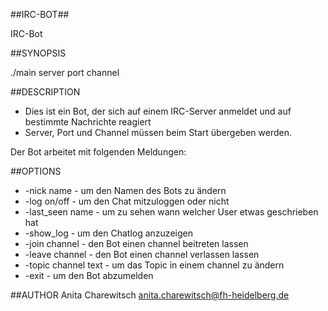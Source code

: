 ##IRC-BOT##

 IRC-Bot
        

##SYNOPSIS

 ./main server port channel

##DESCRIPTION

- Dies ist ein Bot, der sich auf einem IRC-Server anmeldet und auf bestimmte Nachrichte reagiert <br />
- Server, Port und Channel müssen beim Start übergeben werden. <br />

 Der Bot arbeitet mit folgenden Meldungen: <br />

##OPTIONS

- -nick name - um den Namen des Bots zu ändern <br />
- -log on/off - um den Chat mitzuloggen oder nicht <br />
- -last_seen name - um zu sehen wann welcher User etwas geschrieben hat <br />
- -show_log - um den Chatlog anzuzeigen <br />
- -join channel - den Bot einen channel beitreten lassen <br />
- -leave channel - den Bot einen channel verlassen lassen <br />
- -topic channel text - um das Topic in einem channel zu ändern <br />
- -exit - um den Bot abzumelden <br />
 
##AUTHOR
 Anita Charewitsch anita.charewitsch@fh-heidelberg.de

